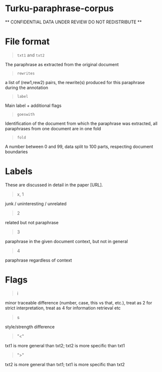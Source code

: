 # Turku-paraphrase-corpus

** CONFIDENTIAL DATA UNDER REVIEW DO NOT REDISTRIBUTE **

# File format

> `txt1` and `txt2`

The paraphrase as extracted from the original document

> `rewrites`

a list of (rew1,rew2) pairs, the rewrite(s) produced for this paraphrase during the annotation

> `label`

Main label + additional flags

> `goeswith`

Identification of the document from which the paraphrase was extracted, all paraphrases from one document are in one fold

> `fold`

A number between 0 and 99, data split to 100 parts, respecting document boundaries

# Labels

These are discussed in detail in the paper [URL].

> x, 1

junk / uninteresting / unrelated

> 2

related but not paraphrase

> 3

paraphrase in the given document context, but not in general

> 4

paraphrase regardless of context

# Flags

> i

minor traceable difference (number, case, this vs that, etc.), treat as 2 for strict interpretation, treat as 4 for information retrieval etc

> s

style/strength difference

> "<"

txt1 is more general than txt2; txt2 is more specific than txt1

> ">"

txt2 is more general than txt1; txt1 is more specific than txt2

